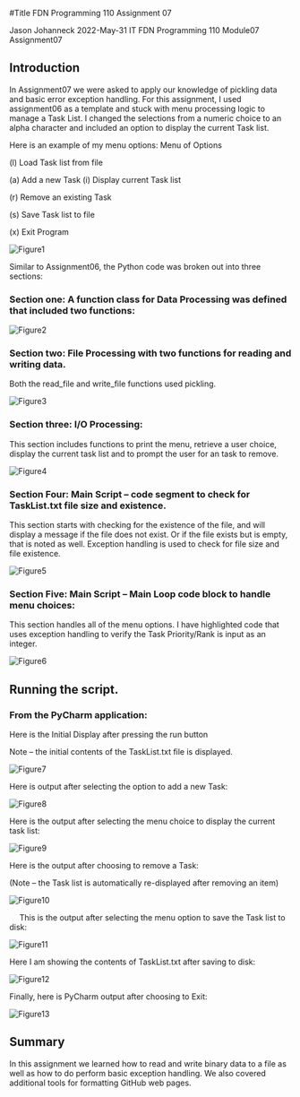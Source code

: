 #Title
FDN Programming 110 Assignment 07

Jason Johanneck
2022-May-31
IT FDN Programming 110
Module07 Assignment07

## Introduction
In Assignment07 we were asked to apply our knowledge of pickling data and basic error exception handling. For this assignment, I used assignment06 as a template and stuck with menu processing logic to manage a Task List.  I changed the selections from a numeric choice to an alpha character and included an option to display the current Task list.

Here is an example of my menu options:
Menu of Options

(l) Load Task list from file

(a) Add a new Task
(i) Display current Task list

(r) Remove an existing Task

(s) Save Task list to file

(x) Exit Program


![Figure1](/docs/Figure1.png "Figure1 - Assignment07 Code Listing")

Similar to Assignment06, the Python code was broken out into three sections:

### Section one: A function class for Data Processing was defined that included two functions:

![Figure2](/docs/Figure2.png "Figure 2- Processor Class with four functions")


### Section two: File Processing with two functions for reading and writing data.

Both the read_file and write_file functions used pickling.

![Figure3](/docs/Figure3.png "Figure 3- File Processing Functions")


### Section three: I/O Processing:

This section includes functions to print the menu, retrieve a user choice, display the current task list and to prompt the user for an task to remove.

![Figure4](/docs/Figure4.png "Figure 4 - Main Script section for Menu Processing Logic")


### Section Four: Main Script – code segment to check for TaskList.txt file size and existence.

This section starts with checking for the existence of the file, and will display a message if the file does not exist.
Or if the file exists but is empty, that is noted as well.  Exception handling is used to check for file size and file existence.

![Figure5](/docs/Figure5.png "Figure 5 - Exception Handling to check file size and existence")

### Section Five: Main Script – Main Loop code block to handle menu choices:

This section handles all of the menu options.  I have highlighted code that uses exception handling to verify the Task Priority/Rank is input as an integer.

![Figure6](/docs/Figure6.png "Figure 6  -Main Loop to process menu selections")

## Running the script.
### From the PyCharm application:

Here is the Initial Display after pressing the run button

Note – the initial contents of the TaskList.txt file is displayed.

![Figure7](/docs/Figure7.png "Figure 7 - Pycharm output for Initial Display")

Here is output after selecting the option to add a new Task:

![Figure8](/docs/Figure8.png "Figure 8 - Pycharm Output to Add Task")

Here is the output after selecting the menu choice to display the current task list:

![Figure9](/docs/Figure9.png "Figure 9 - Pycharm output to Display Current Task list")
 

Here is the output after choosing to remove a Task: 

(Note – the Task list is automatically re-displayed after removing an item)

![Figure10](/docs/Figure10.png "Figure 10 - Pycharm Output for Removing a Task")
 
 
This is the output after selecting the menu option to save the Task list to disk:

![Figure11](/docs/Figure11.png "Figure 11 - Pycharm Output to Save Task list to disk")
 

Here I am showing the contents of TaskList.txt after saving to disk:

![Figure12](/docs/Figure12.png "Figure 12- Contents of TaskList.txt after Menu Option 4 selected")

 

Finally, here is PyCharm output after choosing to Exit:

![Figure13](/docs/Figure13.png "Figure 13 - PyCharm output when exiting program")
 

## Summary

In this assignment we learned how to read and write binary data to a file as well as how to do perform basic exception handling.  We also covered additional tools for formatting GitHub web pages.
